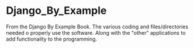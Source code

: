 # Django_By_Example
From the Django By Example Book. The various coding and files/directories needed o properly use the software. Along with the "other" applications to add functionality to the programming.
